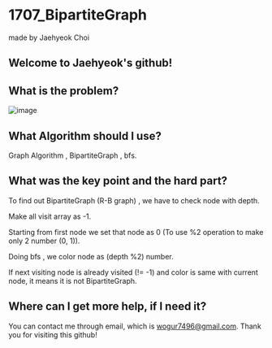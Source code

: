 # 1707_BipartiteGraph

made by Jaehyeok Choi

## Welcome to Jaehyeok's github!

## What is the problem?

![image](https://github.com/Choi-JaeHyeok-21500749/1707_BipartiteGraph/blob/main/1707_pro.PNG)

## What Algorithm should I use?

Graph Algorithm , BipartiteGraph , bfs.

## What was the key point and the hard part?

To find out BipartiteGraph (R-B graph) , we have to check node with depth.

Make all visit array as -1.

Starting from first node we set that node as 0 (To use %2 operation to make only 2 number (0, 1)).

Doing bfs , we color node as (depth %2) number. 

If next visiting node is already visited (!= -1) and color is same with current node, it means it is not BipartiteGraph.

## Where can I get more help, if I need it?

You can contact me through email, which is wogur7496@gmail.com.
Thank you for visiting this github!
